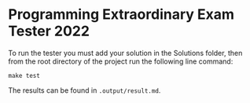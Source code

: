 
# Programming Extraordinary Exam Tester 2022

To run the tester you must add your solution in the Solutions folder, then from the root directory of the project run the following line command:

```shell
make test
```

The results can be found in `.output/result.md`.
